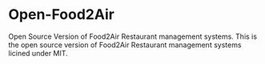 # Open-Food2Air
Open Source Version of Food2Air Restaurant management systems.
This is the open source version of Food2Air Restaurant management systems licined under MIT.
